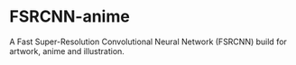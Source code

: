 # FSRCNN-anime
A Fast Super-Resolution Convolutional Neural Network (FSRCNN) build for artwork, anime and illustration.
